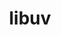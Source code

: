 ---
title: "libuv"
layout: cache
categories: [package, develop]
meta: {"versions": ["1.48.0"], "compilers": ["apple-clang@=15.0.0", "gcc@=10.2.1", "gcc@=11.1.0", "gcc@=7.5.0"], "oss": ["centos7", "ubuntu18.04", "ubuntu20.04", "ventura"], "platforms": ["darwin", "linux"], "targets": ["aarch64", "x86_64_v3"], "stacks": ["data-vis-sdk", "developer-tools", "developer-tools-darwin", "developer-tools-manylinux2014", "ml-darwin-aarch64-mps", "root"], "num_specs": 5, "num_specs_by_stack": {"root": 5, "ml-darwin-aarch64-mps": 2, "developer-tools-darwin": 1, "developer-tools-manylinux2014": 1, "developer-tools": 1, "data-vis-sdk": 1}}
spec_details: [{"hash": "buif3k4helohkdma7n2jebzmjwivumny", "compiler": "apple-clang@=15.0.0", "versions": ["1.48.0"], "os": "ventura", "platform": "darwin", "target": "aarch64", "variants": ["build_system=autotools"], "stacks": ["root", "ml-darwin-aarch64-mps"], "size": "-", "tarball": "https://binaries.spack.io/develop/build_cache/darwin-ventura-aarch64/apple-clang-15.0.0/libuv-1.48.0/darwin-ventura-aarch64-apple-clang-15.0.0-libuv-1.48.0-buif3k4helohkdma7n2jebzmjwivumny.spack"}, {"hash": "5f3a3b5jabjy32l3k7i6mqtbzvoaopvy", "compiler": "apple-clang@=15.0.0", "versions": ["1.48.0"], "os": "ventura", "platform": "darwin", "target": "aarch64", "variants": ["build_system=autotools"], "stacks": ["root", "developer-tools-darwin", "ml-darwin-aarch64-mps"], "size": "-", "tarball": "https://binaries.spack.io/develop/build_cache/darwin-ventura-aarch64/apple-clang-15.0.0/libuv-1.48.0/darwin-ventura-aarch64-apple-clang-15.0.0-libuv-1.48.0-5f3a3b5jabjy32l3k7i6mqtbzvoaopvy.spack"}, {"hash": "iar4ywzeyzmhd67inbgnwtjmf2qukt3a", "compiler": "gcc@=10.2.1", "versions": ["1.48.0"], "os": "centos7", "platform": "linux", "target": "x86_64_v3", "variants": ["build_system=autotools"], "stacks": ["root", "developer-tools-manylinux2014"], "size": "-", "tarball": "https://binaries.spack.io/develop/build_cache/linux-centos7-x86_64_v3/gcc-10.2.1/libuv-1.48.0/linux-centos7-x86_64_v3-gcc-10.2.1-libuv-1.48.0-iar4ywzeyzmhd67inbgnwtjmf2qukt3a.spack"}, {"hash": "isun3ye25ls2b7c2oltcbxq4zzs3wiis", "compiler": "gcc@=7.5.0", "versions": ["1.48.0"], "os": "ubuntu18.04", "platform": "linux", "target": "x86_64_v3", "variants": ["build_system=autotools"], "stacks": ["root", "developer-tools"], "size": "-", "tarball": "https://binaries.spack.io/develop/build_cache/linux-ubuntu18.04-x86_64_v3/gcc-7.5.0/libuv-1.48.0/linux-ubuntu18.04-x86_64_v3-gcc-7.5.0-libuv-1.48.0-isun3ye25ls2b7c2oltcbxq4zzs3wiis.spack"}, {"hash": "q263bmbpdmq3f4qm2uosncowqxbjfkvf", "compiler": "gcc@=11.1.0", "versions": ["1.48.0"], "os": "ubuntu20.04", "platform": "linux", "target": "x86_64_v3", "variants": ["build_system=autotools"], "stacks": ["root", "data-vis-sdk"], "size": "-", "tarball": "https://binaries.spack.io/develop/build_cache/linux-ubuntu20.04-x86_64_v3/gcc-11.1.0/libuv-1.48.0/linux-ubuntu20.04-x86_64_v3-gcc-11.1.0-libuv-1.48.0-q263bmbpdmq3f4qm2uosncowqxbjfkvf.spack"}]
---